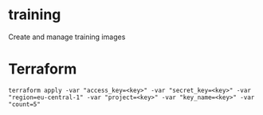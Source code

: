 # training
Create and manage training images

# Terraform
```terraform apply -var "access_key=<key>" -var "secret_key=<key>" -var "region=eu-central-1" -var "project=<key>" -var "key_name=<key>" -var "count=5"```
